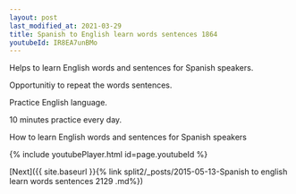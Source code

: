 ```yaml
---
layout: post
last_modified_at: 2021-03-29
title: Spanish to English learn words sentences 1864 
youtubeId: IR8EA7unBMo
---
```

 
 
Helps to learn English words and sentences for Spanish speakers.

Opportunitiy to repeat the words sentences. 

Practice English language. 
 
10 minutes practice every day. 
 
How to learn English words and sentences for Spanish speakers 
 
{% include youtubePlayer.html id=page.youtubeId %}
 
 
[Next]({{ site.baseurl }}{% link  split2/_posts/2015-05-13-Spanish to english learn words sentences 2129 .md%})
 
